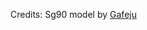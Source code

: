 Credits:
Sg90 model by [Gafeju](https://github.com/FreeCAD/FreeCAD-library/blob/master/Electrical%20Parts/Servos/SG-90/Servo-SG90.stl)
